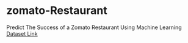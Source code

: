 # zomato-Restaurant
Predict The Success of a Zomato Restaurant Using Machine Learning
[Dataset Link](https://www.kaggle.com/datasets/himanshupoddar/zomato-bangalore-restaurants)
